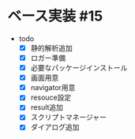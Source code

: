 # ベース実装 #15 

- todo
  - [x] 静的解析追加
  - [x] ロガー準備
  - [x] 必要なパッケージインストール
  - [x] 画面用意
  - [x] navigator用意
  - [x] resouce設定
  - [x] result追加
  - [x] スクリプトマネージャー
  - [x] ダイアログ追加
